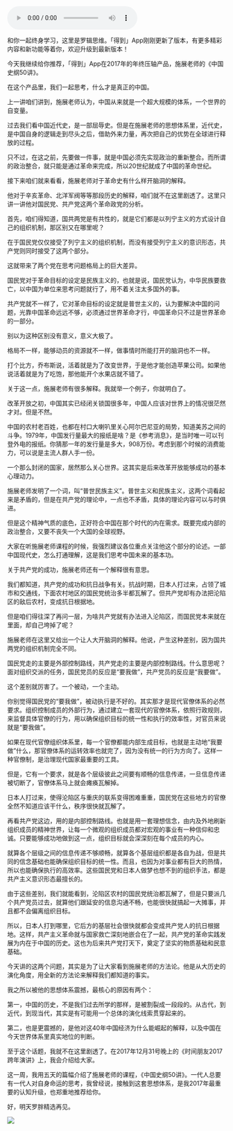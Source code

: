 <audio src="http://igetoss.cdn.igetget.com/mp3/201712/21/201712212338151074895752.mp3" controls="controls">您的浏览器不支持 audio 标签。</audio><p>和你一起终身学习，这里是罗辑思维。「得到」App刚刚更新了版本，有更多精彩内容和新功能等着你，欢迎升级到最新版本！ </p><p>今天我继续给你推荐，「得到」App在2017年的年终压轴产品，施展老师的《中国史纲50讲》。</p><p>在这个产品里，我们一起思考，什么才是真正的中国。</p><p>上一讲咱们讲到，施展老师认为，中国从来就是一个超大规模的体系，一个世界的自变量。</p><p>过去我们看中国近代史，是一部屈辱史。但是在施展老师的思想体系里，近代史，是中国自身的逻辑走到尽头之后，借助外来力量，再次把自己的优势在全球进行释放的过程。</p><p>只不过，在这之前，先要做一件事，就是中国必须先实现政治的重新整合。而所谓的政治整合，就只能是通过革命来完成，所以20世纪就成了中国的革命世纪。</p><p>接下来咱们就来看看，施展老师对于革命史有什么样开脑洞的解释。</p><p>他对于辛亥革命、北洋军阀等等那段历史的解释，咱们就不在这里剧透了。这里只讲一讲他对国民党、共产党这两个革命政党的分析。</p><p>首先，咱们得知道，国共两党是有共性的，就是它们都是以列宁主义的方式设计自己的组织机制，那区别又在哪里呢？</p><p>在于国民党仅仅接受了列宁主义的组织机制，而没有接受列宁主义的意识形态，共产党则同时接受了这两个部分。</p><p>这就带来了两个党在思考问题格局上的巨大差异。</p><p>国民党对于革命目标的设定是民族主义的，也就是说，国民党认为，中华民族要救亡，以中国为单位来思考问题就行了，用不着关注太多国外的事。</p><p>共产党就不一样了，它对革命目标的设定就是普世主义的，认为要解决中国的问题，光靠中国革命远远不够，必须通过世界革命才行，中国革命只不过是世界革命的一部分。</p><p>别以为这种区别没有意义，意义大极了。</p><p>格局不一样，能够动员的资源就不一样，做事情时所能打开的脑洞也不一样。</p><p>打个比方，乔布斯说，活着就是为了改变世界，于是他才能创造苹果公司。如果他说活着就是为了吃饱，那他能开个水果店就不错了。</p><p>关于这一点，施展老师有很多解释。我就举一个例子，你就明白了。</p><p>改革开放之初，中国其实已经闭关锁国很多年，中国人应该对世界上的情况很茫然才对。但是不然。</p><p>中国的农村老百姓，也都在村口大喇叭里关心阿尔巴尼亚的局势，知道美苏之间的斗争。1979年，中国发行量最大的报纸是啥？是《参考消息》，是当时唯一可以刊登外电的报纸。你猜那一年的发行量是多大，908万份。考虑到那个时候的消费能力，可以说是主流人群人手一份。</p><p>一个那么封闭的国家，居然那么关心世界。这其实是后来改革开放能够成功的基本心理动力。</p><p>施展老师发明了一个词，叫“普世民族主义”。普世主义和民族主义，这两个词看起来是矛盾的，但是在共产党的理论中，一点也不矛盾，具体的理论内容可以与时俱进。</p><p>但是这个精神气质的底色，正好符合中国在那个时代的内在需求。既要完成内部的政治整合，又要不丧失一个大国的全球视野。</p><p>大家在听施展老师课程的时候，我强烈建议各位重点关注他这个部分的论述。一部中国现代史，怎么打通理解，这是我们思考中国未来的基本功。</p><p>关于共产党的成功，施展老师还有一个解释很有意思。</p><p>我们都知道，共产党的成功和抗日战争有关。抗战时期，日本人打过来，占领了城市和交通线，下面农村地区的国民党统治多半都瓦解了。但共产党却有办法把沦陷区的敌后农村，变成抗日根据地。</p><p>但是咱们得往深了再问一层，为啥共产党就有办法进入沦陷区，而国民党本来就在里面，却自己垮掉了呢？</p><p>施展老师在这里又给出一个让人大开脑洞的解释。他说，产生这种差别，因为国共两党的组织机制完全不同。</p><p>国民党走的主要是外部控制路线，共产党走的主要是内部控制路线。什么意思呢？面对组织交派的任务，国民党员的反应是“要我做”，共产党员的反应是“我要做”。</p><p>这个差别就厉害了。一个被动，一个主动。</p><p>你别觉得国民党的“要我做”，被动执行是不好的。其实那才是现代官僚体系的必然要求。组织控制成员的外部行为，通过建立一套现代的官僚体系，依照行政规则，来监督具体官僚的行为，用以确保组织目标的统一性和执行的效率性，对官员来说就是“要我做”。</p><p>如果在现代官僚组织体系里，每一个官僚都能内部生成目标，也就是主动地“我要做”什么，那官僚体系的运转效率也就完了，因为没有统一的行为方向了。这样一种官僚制，是治理现代国家最重要的工具。</p><p>但是，它有一个要求，就是各个层级彼此之间要有顺畅的信息传递，一旦信息传递被切断了，官僚体系马上就会瘫痪瓦解掉。</p><p>日本人打过来，使得沦陷区与重庆的联系变得困难重重，国民党在这些地方的官僚全然不知道应该干什么，秩序很快就瓦解了。</p><p>再看共产党这边，用的是内部控制路线。也就是用一套理想信念，由内及外地刷新组织成员的精神世界，让每一个微观的组织成员都对宏观的事业有一种信仰和忠诚。只要能够成功地做到这一点，组织目标就会深深刻在每个成员的内心。</p><p>就算各个层级之间的信息传递不够顺畅，就算各个基层组织都是各自为战，但是共同的信念基础也能确保组织目标的统一性。而且，也因为对事业都有巨大的热情，所以也能确保执行的高效率。这些国民党和日本人做梦也想不到的组织手法，都是共产主义意识形态最擅长的。</p><p>由于这些差别，我们就能看到，沦陷区农村的国民党统治都瓦解了，但是只要派几个共产党员过去，就算他们跟延安的信息沟通不畅，也能很快就搞起一大摊事，并且都不会偏离组织目标。</p><p>所以，日本人打到哪里，它后方的基层社会很快就都会变成共产党人的抗日根据地。这样，共产主义革命就与国家救亡深刻地嵌合在了一起，共产党的革命实践发展为内在于中国的历史。这也为后来共产党打天下，奠定了坚实的物质基础和民意基础。</p><p>今天讲的这两个问题，其实是为了让大家看到施展老师的方法论。他是从大历史的演化角度，用全新的方法论来解释我们都知道的事实。</p><p>我之所以被他的思想体系震撼，最核心的原因有两个：</p><p>第一，中国的历史，不是我们过去所学的那样，是被割裂成一段段的。从古代，到近代，到现当代，其实是有可能用一个总体的演化线索贯穿起来的。</p><p>第二，也是更震撼的，是他对这40年中国经济为什么能崛起的解释，以及中国在今天世界体系里真实地位的判断。</p><p>至于这个话题，我就不在这里剧透了。在2017年12月31号晚上的《时间朋友2017跨年演讲》上，我会介绍给大家。</p><p>这一周，我用五天的篇幅介绍了施展老师的课程，《中国史纲50讲》。一代人总要有一代人对自身命运的思考，我曾经说，接触到这套思想体系，是我2017年最重要的认知升级，也郑重地推荐给你。</p><p>好，明天罗胖精选再见。</p><img src="https://piccdn.igetget.com/img/201712/21/201712212342479557871928.jpg" />